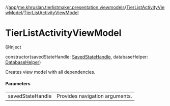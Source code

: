 //[app](../../../index.md)/[me.khruslan.tierlistmaker.presentation.viewmodels](../index.md)/[TierListActivityViewModel](index.md)/[TierListActivityViewModel](-tier-list-activity-view-model.md)

# TierListActivityViewModel

@Inject

constructor(savedStateHandle: [SavedStateHandle](https://developer.android.com/reference/kotlin/androidx/lifecycle/SavedStateHandle.html), databaseHelper: [DatabaseHelper](../../me.khruslan.tierlistmaker.data.providers.database/-database-helper/index.md))

Creates view model with all dependencies.

#### Parameters

| | |
|---|---|
| savedStateHandle | Provides navigation arguments. |
